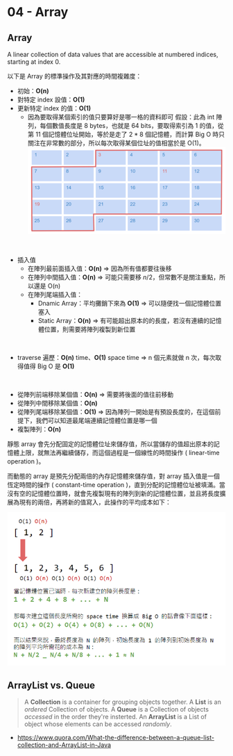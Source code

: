 # 04 - Array
## Array
  A linear collection of data values that are accessible at numbered indices, starting at index 0.

以下是 Array 的標準操作及其對應的時間複雜度：
  * 初始：**O(n)**
  * 對特定 index 設值：**O(1)**
  * 更新特定 index 的值：**O(1)**
    * 因為要取得某個索引的值只要算好是哪一格的資料即可
    假設：此為 int 陣列，每個數值長度是 8 bytes，也就是 64 bits，要取得索引為 1 的值，從第 11 個記憶體位址開始，等於是走了 $2*8$ 個記憶體，而計算 Big O 時只關注在非常數的部分，所以每次取得某個位址的值相當於是 O(1)。
    ![](/images/DataStructure/4-1.png)
<br/>

  * 插入值
    * 在陣列最前面插入值：**O(n)** &rArr; 因為所有值都要往後移
    * 在陣列中間插入值：**O(n)** &rArr; 可能只需要移 $n/2$，但常數不是關注重點，所以還是 O(n)
    * 在陣列尾端插入值：
      * Dnamic Array：平均攤銷下來為 **O(1)** &rArr; 可以隨便找一個記憶體位置塞入
      * Static Array：**O(n)** &rArr; 有可能超出原本的的長度，若沒有連續的記憶體位置，則需要將陣列複製到新位置
<br/>  

  * traverse 遍歷：**O(n)** time、**O(1)** space time &rArr; n 個元素就做 n 次，每次取得值得 Big O 是 **O(1)**
<br/>
  
  * 從陣列前端移除某個值：**O(n)** &rArr; 需要將後面的值往前移動
  * 從陣列中間移除某個值：**O(n)**
  * 從陣列尾端移除某個值：**O(1)** &rArr; 因為陣列一開始是有預設長度的，在這個前提下，我們可以知道最尾端連續記憶體位置是哪一個
  * 複製陣列：**O(n)**

靜態 array 會先分配固定的記憶體位址來儲存值，所以當儲存的值超出原本的記憶體上限，就無法再繼續儲存，而這個過程是一個線性的時間操作 ( linear-time operation )。

而動態的 array 是預先分配兩倍的內存記憶體來儲存值，對 array 插入值是一個恆定時間的操作 ( constant-time operation )，直到分配的記憶體位址被填滿。當沒有空的記憶體位置時，就會先複製現有的陣列到新的記憶體位置，並且將長度擴展為現有的兩倍，再將新的值寫入，此操作的平均成本如下：

![](/images/DataStructure/4-3.png)

## ArrayList vs. Queue
> A **Collection** is a container for grouping objects together.
> A **List** is an _ordered_ Collection of objects.
> A **Queue** is a Collection of objects _accessed_ in the order they're insterted.
> An **ArrayList** is a List of object whose elements can be accessed _randomly_.

* https://www.quora.com/What-the-difference-between-a-queue-list-collection-and-ArrayList-in-Java

